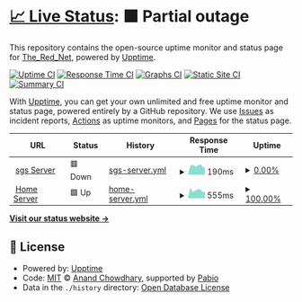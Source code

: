 # [📈 Live Status](https://TheRedNet.github.io/upptime): <!--live status--> **🟧 Partial outage**

This repository contains the open-source uptime monitor and status page for [The_Red_Net](https://TheRedNet.github.io/upptime), powered by [Upptime](https://github.com/upptime/upptime).

[![Uptime CI](https://github.com/TheRedNet/upptime/workflows/Uptime%20CI/badge.svg)](https://github.com/TheRedNet/upptime/actions?query=workflow%3A%22Uptime+CI%22)
[![Response Time CI](https://github.com/TheRedNet/upptime/workflows/Response%20Time%20CI/badge.svg)](https://github.com/TheRedNet/upptime/actions?query=workflow%3A%22Response+Time+CI%22)
[![Graphs CI](https://github.com/TheRedNet/upptime/workflows/Graphs%20CI/badge.svg)](https://github.com/TheRedNet/upptime/actions?query=workflow%3A%22Graphs+CI%22)
[![Static Site CI](https://github.com/TheRedNet/upptime/workflows/Static%20Site%20CI/badge.svg)](https://github.com/TheRedNet/upptime/actions?query=workflow%3A%22Static+Site+CI%22)
[![Summary CI](https://github.com/TheRedNet/upptime/workflows/Summary%20CI/badge.svg)](https://github.com/TheRedNet/upptime/actions?query=workflow%3A%22Summary+CI%22)

With [Upptime](https://upptime.js.org), you can get your own unlimited and free uptime monitor and status page, powered entirely by a GitHub repository. We use [Issues](https://github.com/TheRedNet/upptime/issues) as incident reports, [Actions](https://github.com/TheRedNet/upptime/actions) as uptime monitors, and [Pages](https://TheRedNet.github.io/upptime) for the status page.

<!--start: status pages-->
<!-- This summary is generated by Upptime (https://github.com/upptime/upptime) -->
<!-- Do not edit this manually, your changes will be overwritten -->
<!-- prettier-ignore -->
| URL | Status | History | Response Time | Uptime |
| --- | ------ | ------- | ------------- | ------ |
| <img alt="" src="https://icons.duckduckgo.com/ip3/pmx01t.therednet.de.ico" height="13"> [sgs Server](https://pmx01t.therednet.de) | 🟥 Down | [sgs-server.yml](https://github.com/TheRedNet/upptime/commits/HEAD/history/sgs-server.yml) | <details><summary><img alt="Response time graph" src="./graphs/sgs-server/response-time-week.png" height="20"> 190ms</summary><br><a href="https://uptime.therednet.de/history/sgs-server"><img alt="Response time 238" src="https://img.shields.io/endpoint?url=https%3A%2F%2Fraw.githubusercontent.com%2FTheRedNet%2Fupptime%2FHEAD%2Fapi%2Fsgs-server%2Fresponse-time.json"></a><br><a href="https://uptime.therednet.de/history/sgs-server"><img alt="24-hour response time 141" src="https://img.shields.io/endpoint?url=https%3A%2F%2Fraw.githubusercontent.com%2FTheRedNet%2Fupptime%2FHEAD%2Fapi%2Fsgs-server%2Fresponse-time-day.json"></a><br><a href="https://uptime.therednet.de/history/sgs-server"><img alt="7-day response time 190" src="https://img.shields.io/endpoint?url=https%3A%2F%2Fraw.githubusercontent.com%2FTheRedNet%2Fupptime%2FHEAD%2Fapi%2Fsgs-server%2Fresponse-time-week.json"></a><br><a href="https://uptime.therednet.de/history/sgs-server"><img alt="30-day response time 193" src="https://img.shields.io/endpoint?url=https%3A%2F%2Fraw.githubusercontent.com%2FTheRedNet%2Fupptime%2FHEAD%2Fapi%2Fsgs-server%2Fresponse-time-month.json"></a><br><a href="https://uptime.therednet.de/history/sgs-server"><img alt="1-year response time 238" src="https://img.shields.io/endpoint?url=https%3A%2F%2Fraw.githubusercontent.com%2FTheRedNet%2Fupptime%2FHEAD%2Fapi%2Fsgs-server%2Fresponse-time-year.json"></a></details> | <details><summary><a href="https://uptime.therednet.de/history/sgs-server">0.00%</a></summary><a href="https://uptime.therednet.de/history/sgs-server"><img alt="All-time uptime 10.84%" src="https://img.shields.io/endpoint?url=https%3A%2F%2Fraw.githubusercontent.com%2FTheRedNet%2Fupptime%2FHEAD%2Fapi%2Fsgs-server%2Fuptime.json"></a><br><a href="https://uptime.therednet.de/history/sgs-server"><img alt="24-hour uptime 0.00%" src="https://img.shields.io/endpoint?url=https%3A%2F%2Fraw.githubusercontent.com%2FTheRedNet%2Fupptime%2FHEAD%2Fapi%2Fsgs-server%2Fuptime-day.json"></a><br><a href="https://uptime.therednet.de/history/sgs-server"><img alt="7-day uptime 0.00%" src="https://img.shields.io/endpoint?url=https%3A%2F%2Fraw.githubusercontent.com%2FTheRedNet%2Fupptime%2FHEAD%2Fapi%2Fsgs-server%2Fuptime-week.json"></a><br><a href="https://uptime.therednet.de/history/sgs-server"><img alt="30-day uptime 7.96%" src="https://img.shields.io/endpoint?url=https%3A%2F%2Fraw.githubusercontent.com%2FTheRedNet%2Fupptime%2FHEAD%2Fapi%2Fsgs-server%2Fuptime-month.json"></a><br><a href="https://uptime.therednet.de/history/sgs-server"><img alt="1-year uptime 10.84%" src="https://img.shields.io/endpoint?url=https%3A%2F%2Fraw.githubusercontent.com%2FTheRedNet%2Fupptime%2FHEAD%2Fapi%2Fsgs-server%2Fuptime-year.json"></a></details>
| <img alt="" src="https://icons.duckduckgo.com/ip3/proxmox.therednet.de.ico" height="13"> [Home Server](https://proxmox.therednet.de) | 🟩 Up | [home-server.yml](https://github.com/TheRedNet/upptime/commits/HEAD/history/home-server.yml) | <details><summary><img alt="Response time graph" src="./graphs/home-server/response-time-week.png" height="20"> 555ms</summary><br><a href="https://uptime.therednet.de/history/home-server"><img alt="Response time 566" src="https://img.shields.io/endpoint?url=https%3A%2F%2Fraw.githubusercontent.com%2FTheRedNet%2Fupptime%2FHEAD%2Fapi%2Fhome-server%2Fresponse-time.json"></a><br><a href="https://uptime.therednet.de/history/home-server"><img alt="24-hour response time 465" src="https://img.shields.io/endpoint?url=https%3A%2F%2Fraw.githubusercontent.com%2FTheRedNet%2Fupptime%2FHEAD%2Fapi%2Fhome-server%2Fresponse-time-day.json"></a><br><a href="https://uptime.therednet.de/history/home-server"><img alt="7-day response time 555" src="https://img.shields.io/endpoint?url=https%3A%2F%2Fraw.githubusercontent.com%2FTheRedNet%2Fupptime%2FHEAD%2Fapi%2Fhome-server%2Fresponse-time-week.json"></a><br><a href="https://uptime.therednet.de/history/home-server"><img alt="30-day response time 571" src="https://img.shields.io/endpoint?url=https%3A%2F%2Fraw.githubusercontent.com%2FTheRedNet%2Fupptime%2FHEAD%2Fapi%2Fhome-server%2Fresponse-time-month.json"></a><br><a href="https://uptime.therednet.de/history/home-server"><img alt="1-year response time 566" src="https://img.shields.io/endpoint?url=https%3A%2F%2Fraw.githubusercontent.com%2FTheRedNet%2Fupptime%2FHEAD%2Fapi%2Fhome-server%2Fresponse-time-year.json"></a></details> | <details><summary><a href="https://uptime.therednet.de/history/home-server">100.00%</a></summary><a href="https://uptime.therednet.de/history/home-server"><img alt="All-time uptime 99.83%" src="https://img.shields.io/endpoint?url=https%3A%2F%2Fraw.githubusercontent.com%2FTheRedNet%2Fupptime%2FHEAD%2Fapi%2Fhome-server%2Fuptime.json"></a><br><a href="https://uptime.therednet.de/history/home-server"><img alt="24-hour uptime 100.00%" src="https://img.shields.io/endpoint?url=https%3A%2F%2Fraw.githubusercontent.com%2FTheRedNet%2Fupptime%2FHEAD%2Fapi%2Fhome-server%2Fuptime-day.json"></a><br><a href="https://uptime.therednet.de/history/home-server"><img alt="7-day uptime 100.00%" src="https://img.shields.io/endpoint?url=https%3A%2F%2Fraw.githubusercontent.com%2FTheRedNet%2Fupptime%2FHEAD%2Fapi%2Fhome-server%2Fuptime-week.json"></a><br><a href="https://uptime.therednet.de/history/home-server"><img alt="30-day uptime 100.00%" src="https://img.shields.io/endpoint?url=https%3A%2F%2Fraw.githubusercontent.com%2FTheRedNet%2Fupptime%2FHEAD%2Fapi%2Fhome-server%2Fuptime-month.json"></a><br><a href="https://uptime.therednet.de/history/home-server"><img alt="1-year uptime 99.83%" src="https://img.shields.io/endpoint?url=https%3A%2F%2Fraw.githubusercontent.com%2FTheRedNet%2Fupptime%2FHEAD%2Fapi%2Fhome-server%2Fuptime-year.json"></a></details>

<!--end: status pages-->

[**Visit our status website →**](https://TheRedNet.github.io/upptime)

## 📄 License

- Powered by: [Upptime](https://github.com/upptime/upptime)
- Code: [MIT](./LICENSE) © [Anand Chowdhary](https://anandchowdhary.com), supported by [Pabio](https://pabio.com)
- Data in the `./history` directory: [Open Database License](https://opendatacommons.org/licenses/odbl/1-0/)
